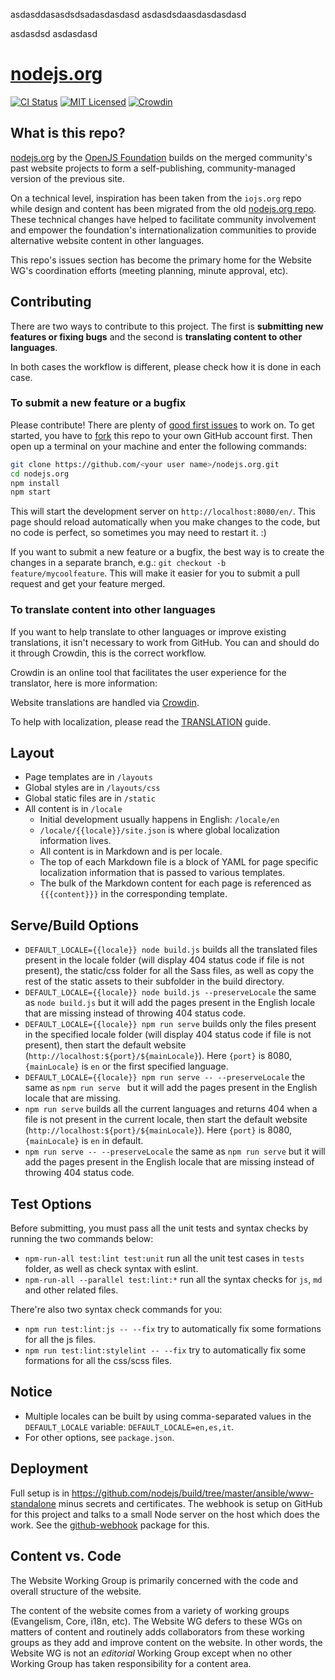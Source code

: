 asdasddasasdsdsadasdasdasd
asdasdsdaasdasdasdasd

asdasdsd
asdasdasd


# [nodejs.org](https://nodejs.org/)

[![CI Status](https://github.com/nodejs/nodejs.org/actions/workflows/ci.yml/badge.svg)](https://github.com/nodejs/nodejs.org/actions/workflows/ci.yml?query=branch%3Amain)
[![MIT Licensed](https://img.shields.io/badge/license-MIT-blue)](LICENSE)
[![Crowdin](https://badges.crowdin.net/nodejs-website/localized.svg)](https://crowdin.com/project/nodejs-website)

## What is this repo?

[nodejs.org](https://nodejs.org/) by the [OpenJS Foundation](https://openjsf.org/) builds on the merged community's past website projects to form a self-publishing, community-managed version of the previous site.

On a technical level, inspiration has been taken from the `iojs.org` repo while design and content has been migrated from the old [nodejs.org repo](https://github.com/nodejs/nodejs.org-archive). These technical changes have helped to facilitate community involvement and empower the foundation's internationalization communities to provide alternative website content in other languages.

This repo's issues section has become the primary home for the Website WG's coordination efforts (meeting planning, minute approval, etc).

## Contributing

There are two ways to contribute to this project. The first is **submitting new features or fixing bugs** and the second is **translating content to other languages**.

In both cases the workflow is different, please check how it is done in each case.

### To submit a new feature or a bugfix

Please contribute! There are plenty of [good first issues](https://github.com/nodejs/nodejs.org/labels/good%20first%20issue) to work on. To get started, you have to [fork](https://github.com/nodejs/nodejs.org/fork) this repo to your own GitHub account first. Then open up a terminal on your machine and enter the following commands:

```bash
git clone https://github.com/<your user name>/nodejs.org.git
cd nodejs.org
npm install
npm start
```

This will start the development server on `http://localhost:8080/en/`. This page should reload automatically when you make changes to the code, but no code is perfect, so sometimes you may need to restart it. :)

If you want to submit a new feature or a bugfix, the best way is to create the changes in a separate branch, e.g.: `git checkout -b feature/mycoolfeature`. This will make it easier for you to submit a pull request and get your feature merged.

### To translate content into other languages

If you want to help translate to other languages or improve existing translations, it isn't necessary to work from GitHub. You can and should do it through Crowdin, this is the correct workflow.

Crowdin is an online tool that facilitates the user experience for the translator, here is more information:

Website translations are handled via [Crowdin](https://crowdin.com/project/nodejs-website).

To help with localization, please read the [TRANSLATION](TRANSLATION.md) guide.

## Layout

* Page templates are in `/layouts`
* Global styles are in `/layouts/css`
* Global static files are in `/static`
* All content is in `/locale`
  * Initial development usually happens in English: `/locale/en`
  * `/locale/{{locale}}/site.json` is where global localization information lives.
  * All content is in Markdown and is per locale.
  * The top of each Markdown file is a block of YAML for page specific localization information that is passed to various templates.
  * The bulk of the Markdown content for each page is referenced as `{{{content}}}` in the corresponding template.

## Serve/Build Options

* `DEFAULT_LOCALE={{locale}} node build.js` builds all the translated files present in the locale folder (will display 404 status code if file is not present), the static/css folder for all the Sass files, as well as copy the rest of the static assets to their subfolder in the build directory.
* `DEFAULT_LOCALE={{locale}} node build.js --preserveLocale` the same as `node build.js` but it will add the pages present in the English locale that are missing instead of throwing 404 status code.
* `DEFAULT_LOCALE={{locale}} npm run serve` builds only the files present in the specified locale folder (will display 404 status code if file is not present), then start the default website (`http://localhost:${port}/${mainLocale}`). Here `{port}` is 8080, `{mainLocale}` is `en` or the first specified language.
* `DEFAULT_LOCALE={{locale}} npm run serve -- --preserveLocale` the same as `npm run serve ` but it will add the pages present in the English locale that are missing.
* `npm run serve` builds all the current languages and returns 404 when a file is not present in the current locale, then start the default website (`http://localhost:${port}/${mainLocale}`). Here `{port}` is 8080, `{mainLocale}` is `en` in default.
* `npm run serve -- --preserveLocale` the same as `npm run serve` but it will add the pages present in the English locale that are missing instead of throwing 404 status code.

## Test Options

Before submitting, you must pass all the unit tests and syntax checks by running the two commands below:

* `npm-run-all test:lint test:unit` run all the unit test cases in `tests` folder, as well as check syntax with eslint.
* `npm-run-all --parallel test:lint:*` run all the syntax checks for `js`, `md` and other related files.

There're also two syntax check commands for you:
* `npm run test:lint:js -- --fix` try to automatically fix some formations for all the js files.
* `npm run test:lint:stylelint -- --fix` try to automatically fix some formations for all the css/scss files.

## Notice

* Multiple locales can be built by using comma-separated values in the `DEFAULT_LOCALE` variable: `DEFAULT_LOCALE=en,es,it`.
* For other options, see `package.json`.

## Deployment

Full setup is in <https://github.com/nodejs/build/tree/master/ansible/www-standalone> minus secrets and certificates. The webhook is setup on GitHub for this project and talks to a small Node server on the host which does the work. See the [github-webhook](https://github.com/rvagg/github-webhook) package for this.

## Content vs. Code

The Website Working Group is primarily concerned with the code and overall structure of the website.

The content of the website comes from a variety of working groups (Evangelism, Core, i18n, etc).
The Website WG defers to these WGs on matters of content and routinely adds collaborators from these
working groups as they add and improve content on the website. In other words, the Website WG is not
an *editorial* Working Group except when no other Working Group has taken responsibility for a
content area.
